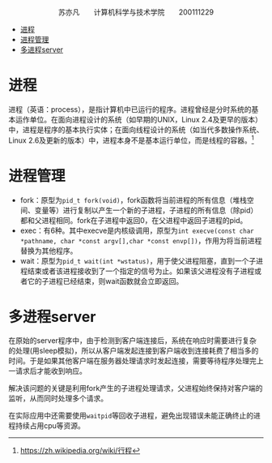 <center>苏亦凡&emsp;&emsp;计算机科学与技术学院&emsp;&emsp;200111229</center>

- [进程](#进程)
- [进程管理](#进程管理)
- [多进程server](#多进程server)

# 进程

进程（英语：process），是指计算机中已运行的程序。进程曾经是分时系统的基本运作单位。在面向进程设计的系统（如早期的UNIX，Linux 2.4及更早的版本）中，进程是程序的基本执行实体；在面向线程设计的系统（如当代多数操作系统、Linux 2.6及更新的版本）中，进程本身不是基本运行单位，而是线程的容器。[^1]

# 进程管理

- fork：原型为`pid_t fork(void)`，fork函数将当前进程的所有信息（堆栈空间、变量等）进行复制以产生一个新的子进程，子进程的所有信息（除pid）都和父进程相同。fork在子进程中返回0，在父进程中返回子进程的pid。
- exec：有6种。其中execve是内核级调用，原型为`int execve(const char *pathname, char *const argv[],char *const envp[])`，作用为将当前进程替换为其他程序。
- wait：原型为`pid_t wait(int *wstatus)`，用于使父进程阻塞，直到一个子进程结束或者该进程接收到了一个指定的信号为止。如果该父进程没有子进程或者它的子进程已经结束，则wait函数就会立即返回。

# 多进程server

在原始的server程序中，由于检测到客户端连接后，系统在响应时需要进行复杂的处理(用sleep模拟)，所以从客户端发起连接到客户端收到连接耗费了相当多的时间。于是如果其他客户端在服务器处理请求时发起连接，需要等待程序处理完上一请求后才能收到响应。

解决该问题的关键是利用fork产生的子进程处理请求，父进程始终保持对客户端的监听，从而同时处理多个请求。

在实际应用中还需要使用`waitpid`等回收子进程，避免出现错误未能正确终止的进程持续占用cpu等资源。


[^1]:https://zh.wikipedia.org/wiki/行程

